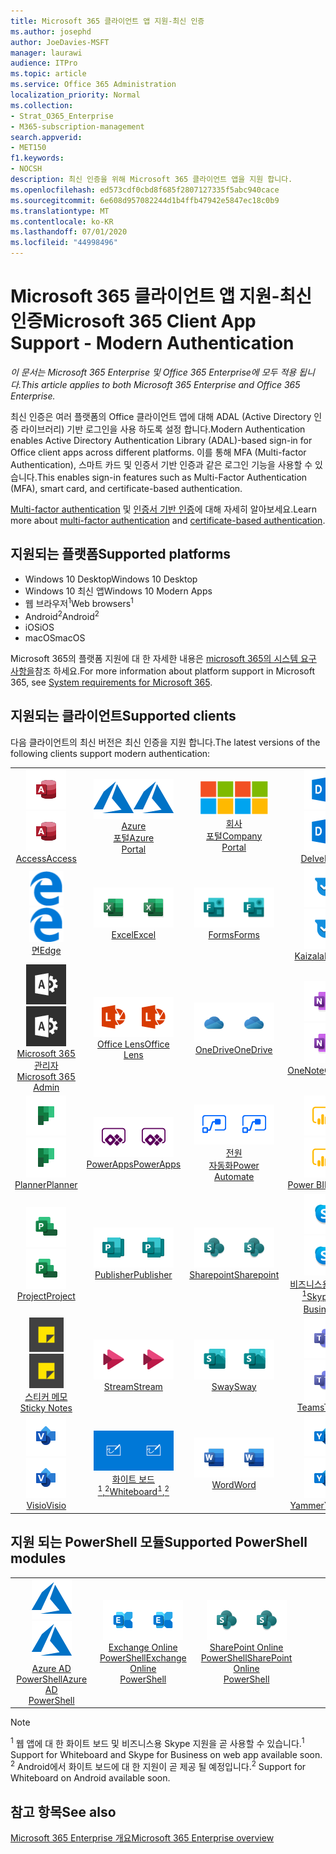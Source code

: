 ```yaml
---
title: Microsoft 365 클라이언트 앱 지원-최신 인증
ms.author: josephd
author: JoeDavies-MSFT
manager: laurawi
audience: ITPro
ms.topic: article
ms.service: Office 365 Administration
localization_priority: Normal
ms.collection:
- Strat_O365_Enterprise
- M365-subscription-management
search.appverid:
- MET150
f1.keywords:
- NOCSH
description: 최신 인증을 위해 Microsoft 365 클라이언트 앱을 지원 합니다.
ms.openlocfilehash: ed573cdf0cbd8f685f2807127335f5abc940cace
ms.sourcegitcommit: 6e608d957082244d1b4ffb47942e5847ec18c0b9
ms.translationtype: MT
ms.contentlocale: ko-KR
ms.lasthandoff: 07/01/2020
ms.locfileid: "44998496"
---
```

# <a name="microsoft-365-client-app-support---modern-authentication"></a><span data-ttu-id="62ece-103">Microsoft 365 클라이언트 앱 지원-최신 인증</span><span class="sxs-lookup"><span data-stu-id="62ece-103">Microsoft 365 Client App Support - Modern Authentication</span></span>

<span data-ttu-id="62ece-104">*이 문서는 Microsoft 365 Enterprise 및 Office 365 Enterprise에 모두 적용 됩니다.*</span><span class="sxs-lookup"><span data-stu-id="62ece-104">*This article applies to both Microsoft 365 Enterprise and Office 365 Enterprise.*</span></span>

<span data-ttu-id="62ece-105">최신 인증은 여러 플랫폼의 Office 클라이언트 앱에 대해 ADAL (Active Directory 인증 라이브러리) 기반 로그인을 사용 하도록 설정 합니다.</span><span class="sxs-lookup"><span data-stu-id="62ece-105">Modern Authentication enables Active Directory Authentication Library (ADAL)-based sign-in for Office client apps across different platforms.</span></span> <span data-ttu-id="62ece-106">이를 통해 MFA (Multi-factor Authentication), 스마트 카드 및 인증서 기반 인증과 같은 로그인 기능을 사용할 수 있습니다.</span><span class="sxs-lookup"><span data-stu-id="62ece-106">This enables sign-in features such as Multi-Factor Authentication (MFA), smart card, and certificate-based authentication.</span></span>

<span data-ttu-id="62ece-107">[Multi-factor authentication](https://docs.microsoft.com/azure/active-directory/authentication/multi-factor-authentication) 및 [인증서 기반 인증](https://docs.microsoft.com/azure/active-directory/active-directory-certificate-based-authentication-get-started)에 대해 자세히 알아보세요.</span><span class="sxs-lookup"><span data-stu-id="62ece-107">Learn more about [multi-factor authentication](https://docs.microsoft.com/azure/active-directory/authentication/multi-factor-authentication) and [certificate-based authentication](https://docs.microsoft.com/azure/active-directory/active-directory-certificate-based-authentication-get-started).</span></span>

## <a name="supported-platforms"></a><span data-ttu-id="62ece-108">지원되는 플랫폼</span><span class="sxs-lookup"><span data-stu-id="62ece-108">Supported platforms</span></span>

 - <span data-ttu-id="62ece-109">Windows 10 Desktop</span><span class="sxs-lookup"><span data-stu-id="62ece-109">Windows 10 Desktop</span></span>
 - <span data-ttu-id="62ece-110">Windows 10 최신 앱</span><span class="sxs-lookup"><span data-stu-id="62ece-110">Windows 10 Modern Apps</span></span>
 - <span data-ttu-id="62ece-111">웹 브라우저<sup>1</sup></span><span class="sxs-lookup"><span data-stu-id="62ece-111">Web browsers<sup>1</sup></span></span>
 - <span data-ttu-id="62ece-112">Android<sup>2</sup></span><span class="sxs-lookup"><span data-stu-id="62ece-112">Android<sup>2</sup></span></span>
 - <span data-ttu-id="62ece-113">iOS</span><span class="sxs-lookup"><span data-stu-id="62ece-113">iOS</span></span>
 - <span data-ttu-id="62ece-114">macOS</span><span class="sxs-lookup"><span data-stu-id="62ece-114">macOS</span></span>

<span data-ttu-id="62ece-115">Microsoft 365의 플랫폼 지원에 대 한 자세한 내용은 [microsoft 365의 시스템 요구 사항을](https://products.office.com/office-system-requirements)참조 하세요.</span><span class="sxs-lookup"><span data-stu-id="62ece-115">For more information about platform support in Microsoft 365, see [System requirements for Microsoft 365](https://products.office.com/office-system-requirements).</span></span>

## <a name="supported-clients"></a><span data-ttu-id="62ece-116">지원되는 클라이언트</span><span class="sxs-lookup"><span data-stu-id="62ece-116">Supported clients</span></span>

<span data-ttu-id="62ece-117">다음 클라이언트의 최신 버전은 최신 인증을 지원 합니다.</span><span class="sxs-lookup"><span data-stu-id="62ece-117">The latest versions of the following clients support modern authentication:</span></span>

| | | | | | |
|:---:|:---:|:---:|:---:|:---:|:---:|
| <span data-ttu-id="62ece-118">![Access 아이콘](media/o365-access-64x64.png)</span><span class="sxs-lookup"><span data-stu-id="62ece-118">![Access icon](media/o365-access-64x64.png)</span></span> <br> [<span data-ttu-id="62ece-119">Access</span><span class="sxs-lookup"><span data-stu-id="62ece-119">Access</span></span>](https://products.office.com/access) | <span data-ttu-id="62ece-120">![Azure 아이콘](media/o365-azure-64x64.png)</span><span class="sxs-lookup"><span data-stu-id="62ece-120">![Azure icon](media/o365-azure-64x64.png)</span></span> <br> [<span data-ttu-id="62ece-121">Azure <br> 포털</span><span class="sxs-lookup"><span data-stu-id="62ece-121">Azure <br> Portal </span></span>](https://azure.microsoft.com/features/azure-portal/) | <span data-ttu-id="62ece-122">![회사 포털 아이콘](media/o365-microsoft-64x64.png)</span><span class="sxs-lookup"><span data-stu-id="62ece-122">![Company portal icon](media/o365-microsoft-64x64.png)</span></span> <br> [<span data-ttu-id="62ece-123">회사 <br> 포털</span><span class="sxs-lookup"><span data-stu-id="62ece-123">Company <br> Portal </span></span>](https://docs.microsoft.com/intune-user-help/sign-in-to-the-company-portal) | <span data-ttu-id="62ece-124">![Delve 아이콘](media/o365-delve-64x64.png)</span><span class="sxs-lookup"><span data-stu-id="62ece-124">![Delve icon](media/o365-delve-64x64.png)</span></span> <br> [<span data-ttu-id="62ece-125">Delve</span><span class="sxs-lookup"><span data-stu-id="62ece-125">Delve</span></span>](https://products.office.com/business/intelligent-search) | <span data-ttu-id="62ece-126">![Dynamics 365 아이콘](media/o365-dynamics365-64x64.png)</span><span class="sxs-lookup"><span data-stu-id="62ece-126">![Dynamics 365 icon](media/o365-dynamics365-64x64.png)</span></span> <br> [<span data-ttu-id="62ece-127">Dynamics 365</span><span class="sxs-lookup"><span data-stu-id="62ece-127">Dynamics 365</span></span>](https://dynamics.microsoft.com) 
| <span data-ttu-id="62ece-128">![에 지 아이콘](media/o365-edge-64x64.png)</span><span class="sxs-lookup"><span data-stu-id="62ece-128">![Edge icon](media/o365-edge-64x64.png)</span></span> <br> [<span data-ttu-id="62ece-129">면</span><span class="sxs-lookup"><span data-stu-id="62ece-129">Edge</span></span>](https://www.microsoft.com/windows/microsoft-edge) | <span data-ttu-id="62ece-130">![Excel 아이콘](media/o365-excel-64x64.png)</span><span class="sxs-lookup"><span data-stu-id="62ece-130">![Excel icon](media/o365-excel-64x64.png)</span></span> <br> [<span data-ttu-id="62ece-131">Excel</span><span class="sxs-lookup"><span data-stu-id="62ece-131">Excel</span></span>](https://products.office.com/excel) | <span data-ttu-id="62ece-132">![Forms 아이콘](media/o365-forms-64x64.png)</span><span class="sxs-lookup"><span data-stu-id="62ece-132">![Forms icon](media/o365-forms-64x64.png)</span></span> <br> [<span data-ttu-id="62ece-133">Forms​​</span><span class="sxs-lookup"><span data-stu-id="62ece-133">Forms</span></span>](https://flow.microsoft.com/connectors/shared_microsoftforms/microsoft-forms/) | <span data-ttu-id="62ece-134">![Kaizala 아이콘](media/o365-kaizala-64x64.png)</span><span class="sxs-lookup"><span data-stu-id="62ece-134">![Kaizala icon](media/o365-kaizala-64x64.png)</span></span> <br> [<span data-ttu-id="62ece-135">Kaizala</span><span class="sxs-lookup"><span data-stu-id="62ece-135">Kaizala</span></span>](https://products.office.com/en/business/microsoft-kaizala) | <span data-ttu-id="62ece-136">![Office.com 아이콘](media/o365-office-64x64.png)</span><span class="sxs-lookup"><span data-stu-id="62ece-136">![Office.com icon](media/o365-office-64x64.png)</span></span> <br> [<span data-ttu-id="62ece-137">Office.com</span><span class="sxs-lookup"><span data-stu-id="62ece-137">Office.com</span></span>](https://www.office.com/) 
| <span data-ttu-id="62ece-138">![Office 365 관리 아이콘](media/o365-o365admin-64x64.png)</span><span class="sxs-lookup"><span data-stu-id="62ece-138">![Office 365 Admin icon](media/o365-o365admin-64x64.png)</span></span> <br> [<span data-ttu-id="62ece-139">Microsoft 365 <br> 관리자</span><span class="sxs-lookup"><span data-stu-id="62ece-139">Microsoft 365 <br> Admin</span></span>](https://products.office.com/business/manage-office-365-admin-app) | <span data-ttu-id="62ece-140">![렌즈 아이콘](media/o365-lens-64x64.png)</span><span class="sxs-lookup"><span data-stu-id="62ece-140">![Lens icon](media/o365-lens-64x64.png)</span></span> <br> [<span data-ttu-id="62ece-141">Office Lens</span><span class="sxs-lookup"><span data-stu-id="62ece-141">Office Lens</span></span>](https://www.microsoft.com/p/office-lens/9wzdncrfj3t8?activetab=pivot%3Aoverviewtab) | <span data-ttu-id="62ece-142">![비즈니스용 OneDrive 아이콘](media/o365-OneDrive-64x64.png)</span><span class="sxs-lookup"><span data-stu-id="62ece-142">![OneDrive for Business icon](media/o365-OneDrive-64x64.png)</span></span> <br> [<span data-ttu-id="62ece-143">OneDrive</span><span class="sxs-lookup"><span data-stu-id="62ece-143">OneDrive</span></span>](https://products.office.com/onedrive-for-business/online-cloud-storage) |  <span data-ttu-id="62ece-144">![OneNote 아이콘](media/o365-OneNote-64x64.png)</span><span class="sxs-lookup"><span data-stu-id="62ece-144">![OneNote icon](media/o365-OneNote-64x64.png)</span></span> <br> [<span data-ttu-id="62ece-145">OneNote</span><span class="sxs-lookup"><span data-stu-id="62ece-145">OneNote</span></span>](https://products.office.com/onenote) | <span data-ttu-id="62ece-146">![Outlook 아이콘](media/o365-outlook-64x64.png)</span><span class="sxs-lookup"><span data-stu-id="62ece-146">![Outlook icon](media/o365-outlook-64x64.png)</span></span> <br> [<span data-ttu-id="62ece-147">Outlook</span><span class="sxs-lookup"><span data-stu-id="62ece-147">Outlook</span></span>](https://products.office.com/outlook) 
| <span data-ttu-id="62ece-148">![Planner 아이콘](media/o365-planner-64x64.png)</span><span class="sxs-lookup"><span data-stu-id="62ece-148">![Planner icon](media/o365-planner-64x64.png)</span></span> <br> [<span data-ttu-id="62ece-149">Planner</span><span class="sxs-lookup"><span data-stu-id="62ece-149">Planner</span></span>](https://products.office.com/business/task-management-software) | <span data-ttu-id="62ece-150">![PowerApps 아이콘](media/o365-powerapps-64x64.png)</span><span class="sxs-lookup"><span data-stu-id="62ece-150">![PowerApps icon](media/o365-powerapps-64x64.png)</span></span> <br> [<span data-ttu-id="62ece-151">PowerApps</span><span class="sxs-lookup"><span data-stu-id="62ece-151">PowerApps </span></span>](https://powerapps.microsoft.com) | <span data-ttu-id="62ece-152">![전원 자동화 아이콘](media/o365-flow-64x64.png)</span><span class="sxs-lookup"><span data-stu-id="62ece-152">![Power Automate icon](media/o365-flow-64x64.png)</span></span> <br> [<span data-ttu-id="62ece-153">전원 <br> 자동화</span><span class="sxs-lookup"><span data-stu-id="62ece-153">Power <br> Automate</span></span>](https://flow.microsoft.com) | <span data-ttu-id="62ece-154">![PowerBI 아이콘](media/o365-powerbi-64x64.png)</span><span class="sxs-lookup"><span data-stu-id="62ece-154">![PowerBI icon](media/o365-powerbi-64x64.png)</span></span> <br> [<span data-ttu-id="62ece-155">Power BI</span><span class="sxs-lookup"><span data-stu-id="62ece-155">Power BI</span></span>](https://powerbi.microsoft.com)| <span data-ttu-id="62ece-156">![PowerPoint 아이콘](media/o365-powerpoint-64x64.png)</span><span class="sxs-lookup"><span data-stu-id="62ece-156">![PowerPoint icon](media/o365-powerpoint-64x64.png)</span></span> <br> [<span data-ttu-id="62ece-157">PowerPoint</span><span class="sxs-lookup"><span data-stu-id="62ece-157">PowerPoint</span></span>](https://products.office.com/powerpoint) 
| <span data-ttu-id="62ece-158">![Project 아이콘](media/o365-project-64x64.png)</span><span class="sxs-lookup"><span data-stu-id="62ece-158">![Project icon](media/o365-project-64x64.png)</span></span> <br> [<span data-ttu-id="62ece-159">Project</span><span class="sxs-lookup"><span data-stu-id="62ece-159">Project</span></span>](https://products.office.com/project) | <span data-ttu-id="62ece-160">![Publisher 아이콘](media/o365-publisher-64x64.png)</span><span class="sxs-lookup"><span data-stu-id="62ece-160">![Publisher icon](media/o365-publisher-64x64.png)</span></span> <br> [<span data-ttu-id="62ece-161">Publisher</span><span class="sxs-lookup"><span data-stu-id="62ece-161">Publisher</span></span>](https://products.office.com/publisher) | <span data-ttu-id="62ece-162">![SharePoint 아이콘](media/o365-sharepoint-64x64.png)</span><span class="sxs-lookup"><span data-stu-id="62ece-162">![SharePoint icon](media/o365-sharepoint-64x64.png)</span></span> <br> [<span data-ttu-id="62ece-163">Sharepoint</span><span class="sxs-lookup"><span data-stu-id="62ece-163">Sharepoint</span></span>](https://products.office.com/sharepoint) | <span data-ttu-id="62ece-164">![비즈니스용 Skype 아이콘](media/o365-skypeforbusiness-64x64.png)</span><span class="sxs-lookup"><span data-stu-id="62ece-164">![Skype for Business icon](media/o365-skypeforbusiness-64x64.png)</span></span> <br> [<span data-ttu-id="62ece-165">비즈니스용 Skype <br> <sup>1</sup></span><span class="sxs-lookup"><span data-stu-id="62ece-165">Skype for <br> Business<sup>1</sup></span></span>](https://www.skype.com/business/) | <span data-ttu-id="62ece-166">![StaffHub 아이콘](media/o365-staffhub-64x64.png)</span><span class="sxs-lookup"><span data-stu-id="62ece-166">![StaffHub icon](media/o365-staffhub-64x64.png)</span></span> <br> [<span data-ttu-id="62ece-167">StaffHub</span><span class="sxs-lookup"><span data-stu-id="62ece-167">StaffHub</span></span>](https://products.office.com/microsoft-staffhub/staff-scheduling-software)
| <span data-ttu-id="62ece-168">![스티커 메모 아이콘](media/o365-stickynotes-64x64.png)</span><span class="sxs-lookup"><span data-stu-id="62ece-168">![Sticky Notes icon](media/o365-stickynotes-64x64.png)</span></span> <br> [<span data-ttu-id="62ece-169">스티커 메모</span><span class="sxs-lookup"><span data-stu-id="62ece-169">Sticky Notes</span></span>](https://www.microsoft.com/p/microsoft-sticky-notes/9nblggh4qghw) | <span data-ttu-id="62ece-170">![Stream 아이콘](media/o365-stream-64x64.png)</span><span class="sxs-lookup"><span data-stu-id="62ece-170">![Stream icon](media/o365-stream-64x64.png)</span></span> <br> [<span data-ttu-id="62ece-171">Stream</span><span class="sxs-lookup"><span data-stu-id="62ece-171">Stream</span></span>](https://stream.microsoft.com) | <span data-ttu-id="62ece-172">![Sway 아이콘](media/o365-sway-64x64.png)</span><span class="sxs-lookup"><span data-stu-id="62ece-172">![Sway icon](media/o365-sway-64x64.png)</span></span> <br> [<span data-ttu-id="62ece-173">Sway</span><span class="sxs-lookup"><span data-stu-id="62ece-173">Sway</span></span>](https://sway.com) | <span data-ttu-id="62ece-174">![Teams 아이콘](media/o365-teams-64x64.png)</span><span class="sxs-lookup"><span data-stu-id="62ece-174">![Teams icon](media/o365-teams-64x64.png)</span></span> <br> [<span data-ttu-id="62ece-175">Teams</span><span class="sxs-lookup"><span data-stu-id="62ece-175">Teams</span></span>](https://products.office.com/microsoft-teams/group-chat-software) | <span data-ttu-id="62ece-176">![할 일 아이콘](media/o365-todo-64x64.png)</span><span class="sxs-lookup"><span data-stu-id="62ece-176">![To Do icon](media/o365-todo-64x64.png)</span></span> <br> [<span data-ttu-id="62ece-177">To Do</span><span class="sxs-lookup"><span data-stu-id="62ece-177">To Do</span></span>](https://todo.microsoft.com) 
| <span data-ttu-id="62ece-178">![Visio 아이콘](media/o365-visio-64x64.png)</span><span class="sxs-lookup"><span data-stu-id="62ece-178">![Visio icon](media/o365-visio-64x64.png)</span></span> <br> [<span data-ttu-id="62ece-179">Visio</span><span class="sxs-lookup"><span data-stu-id="62ece-179">Visio</span></span>](https://products.office.com/visio/flowchart-software) | <span data-ttu-id="62ece-180">![Whiteboard 아이콘](media/o365-whiteboard-64x64.png)</span><span class="sxs-lookup"><span data-stu-id="62ece-180">![Whiteboard icon](media/o365-whiteboard-64x64.png)</span></span> <br> [<span data-ttu-id="62ece-181">화이트 보드<sup>1</sup>,<sup>2</sup></span><span class="sxs-lookup"><span data-stu-id="62ece-181">Whiteboard<sup>1</sup>,<sup>2</sup></span></span>](https://whiteboard.microsoft.com/) | <span data-ttu-id="62ece-182">![Word 아이콘](media/o365-word-64x64.png)</span><span class="sxs-lookup"><span data-stu-id="62ece-182">![Word icon](media/o365-word-64x64.png)</span></span> <br> [<span data-ttu-id="62ece-183">Word</span><span class="sxs-lookup"><span data-stu-id="62ece-183">Word</span></span>](https://products.office.com/word) | <span data-ttu-id="62ece-184">![Yammer 아이콘](media/o365-yammer-64x64.png)</span><span class="sxs-lookup"><span data-stu-id="62ece-184">![Yammer icon](media/o365-yammer-64x64.png)</span></span> <br> [<span data-ttu-id="62ece-185">Yammer</span><span class="sxs-lookup"><span data-stu-id="62ece-185">Yammer</span></span>](https://products.office.com/yammer/yammer-overview) | <span data-ttu-id="62ece-186">![Yammer 아이콘](media/o365-yammer-64x64.png)</span><span class="sxs-lookup"><span data-stu-id="62ece-186">![Yammer icon](media/o365-yammer-64x64.png)</span></span> <br> [<span data-ttu-id="62ece-187">Yammer <br> 알림</span><span class="sxs-lookup"><span data-stu-id="62ece-187">Yammer <br> Notifier</span></span>](https://products.office.com/yammer/yammer-overview) |  |

## <a name="supported-powershell-modules"></a><span data-ttu-id="62ece-188">지원 되는 PowerShell 모듈</span><span class="sxs-lookup"><span data-stu-id="62ece-188">Supported PowerShell modules</span></span>

| | | | | | |
|:---:|:---:|:---:|:---:|:---:|:---:|
| <span data-ttu-id="62ece-189">![Azure 아이콘](media/o365-azure-64x64.png)</span><span class="sxs-lookup"><span data-stu-id="62ece-189">![Azure icon](media/o365-azure-64x64.png)</span></span> <br> [<span data-ttu-id="62ece-190">Azure AD <br> PowerShell</span><span class="sxs-lookup"><span data-stu-id="62ece-190">Azure AD <br> PowerShell</span></span>](https://docs.microsoft.com/powershell/azure/active-directory/overview?view=azureadps-2.0) | <span data-ttu-id="62ece-191">![Exchange 아이콘](media/o365-exchange-64x64.png)</span><span class="sxs-lookup"><span data-stu-id="62ece-191">![Exchange icon](media/o365-exchange-64x64.png)</span></span> <br> [<span data-ttu-id="62ece-192">Exchange Online <br> PowerShell</span><span class="sxs-lookup"><span data-stu-id="62ece-192">Exchange Online <br> PowerShell</span></span>](https://docs.microsoft.com/powershell/exchange/exchange-online/exchange-online-powershell?view=exchange-ps) | <span data-ttu-id="62ece-193">![SharePoint 아이콘](media/o365-sharepoint-64x64.png)</span><span class="sxs-lookup"><span data-stu-id="62ece-193">![SharePoint icon](media/o365-sharepoint-64x64.png)</span></span> <br> [<span data-ttu-id="62ece-194">SharePoint Online <br> PowerShell</span><span class="sxs-lookup"><span data-stu-id="62ece-194">SharePoint Online <br> PowerShell</span></span>](https://docs.microsoft.com/powershell/sharepoint/sharepoint-online/connect-sharepoint-online)

> [!NOTE]
> <span data-ttu-id="62ece-195"><sup>1</sup> 웹 앱에 대 한 화이트 보드 및 비즈니스용 Skype 지원을 곧 사용할 수 있습니다.</span><span class="sxs-lookup"><span data-stu-id="62ece-195"><sup>1</sup> Support for Whiteboard and Skype for Business on web app available soon.</span></span> <br>
> <span data-ttu-id="62ece-196"><sup>2</sup> Android에서 화이트 보드에 대 한 지원이 곧 제공 될 예정입니다.</span><span class="sxs-lookup"><span data-stu-id="62ece-196"><sup>2</sup> Support for Whiteboard on Android available soon.</span></span>

## <a name="see-also"></a><span data-ttu-id="62ece-197">참고 항목</span><span class="sxs-lookup"><span data-stu-id="62ece-197">See also</span></span>

[<span data-ttu-id="62ece-198">Microsoft 365 Enterprise 개요</span><span class="sxs-lookup"><span data-stu-id="62ece-198">Microsoft 365 Enterprise overview</span></span>](https://docs.microsoft.com/microsoft-365/enterprise/microsoft-365-overview)
